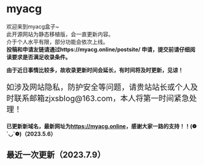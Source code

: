 # myacg
欢迎来到myacg盒子~</br>
此开源网站为静态移植版，会一直更新内容。</br>
介于个人水平有限，部分功能会依次上线。</br>
<b>投稿和申请友链请通过https://myacg.online/postsite/ 申请，提交前请仔细阅读要求是否满足收录条件。</b>
<p></p>
<b>由于近日事情比较多，故收录更新时间会延长，有时间将及时更新，见谅！</b>

<p style="font-size: 20px">如涉及网站隐私，防护安全等问题，请贵站站长或个人及时联系邮箱zjxsblog@163.com，本人将第一时间紧急处理！</p>


<b>已更新新域名，最新网址为<b>https://myacg.online</b>，感谢大家一路的支持！！(❁´◡`❁)（2023.5.6）</b>

## 最近一次更新（2023.7.9）
